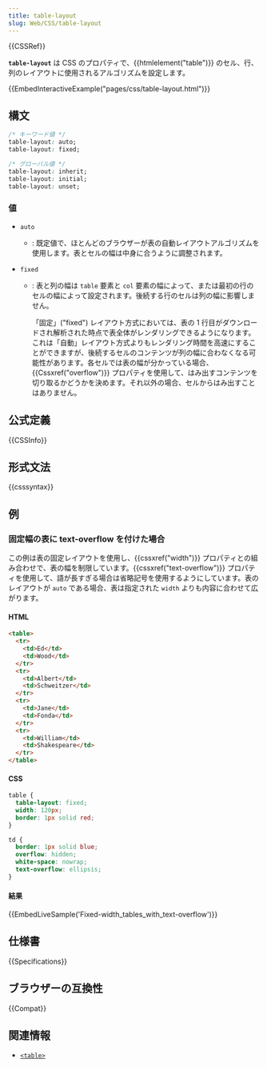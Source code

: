 ```yaml
---
title: table-layout
slug: Web/CSS/table-layout
---
```


{{CSSRef}}

**`table-layout`** は CSS のプロパティで、{{htmlelement("table")}} のセル、行、列のレイアウトに使用されるアルゴリズムを設定します。

{{EmbedInteractiveExample("pages/css/table-layout.html")}}

## 構文

```css
/* キーワード値 */
table-layout: auto;
table-layout: fixed;

/* グローバル値 */
table-layout: inherit;
table-layout: initial;
table-layout: unset;
```

### 値

- `auto`
  - : 既定値で、ほとんどのブラウザーが表の自動レイアウトアルゴリズムを使用します。表とセルの幅は中身に合うように調整されます。
- `fixed`

  - : 表と列の幅は `table` 要素と `col` 要素の幅によって、または最初の行のセルの幅によって設定されます。後続する行のセルは列の幅に影響しません。

    「固定」("fixed") レイアウト方式においては、表の 1 行目がダウンロードされ解析された時点で表全体がレンダリングできるようになります。これは「自動」レイアウト方式よりもレンダリング時間を高速にすることができますが、後続するセルのコンテンツが列の幅に合わなくなる可能性があります。各セルでは表の幅が分かっている場合、{{Cssxref("overflow")}} プロパティを使用して、はみ出すコンテンツを切り取るかどうかを決めます。それ以外の場合、セルからはみ出すことはありません。

## 公式定義

{{CSSInfo}}

## 形式文法

{{csssyntax}}

## 例

<h3 id="Fixed-width_tables_with_text-overflow">固定幅の表に text-overflow を付けた場合</h3>

この例は表の固定レイアウトを使用し、{{cssxref("width")}} プロパティとの組み合わせで、表の幅を制限しています。{{cssxref("text-overflow")}} プロパティを使用して、語が長すぎる場合は省略記号を使用するようにしています。表のレイアウトが `auto` である場合、表は指定された `width` よりも内容に合わせて広がります。

#### HTML

```html
<table>
  <tr>
    <td>Ed</td>
    <td>Wood</td>
  </tr>
  <tr>
    <td>Albert</td>
    <td>Schweitzer</td>
  </tr>
  <tr>
    <td>Jane</td>
    <td>Fonda</td>
  </tr>
  <tr>
    <td>William</td>
    <td>Shakespeare</td>
  </tr>
</table>
```

#### CSS

```css
table {
  table-layout: fixed;
  width: 120px;
  border: 1px solid red;
}

td {
  border: 1px solid blue;
  overflow: hidden;
  white-space: nowrap;
  text-overflow: ellipsis;
}
```

#### 結果

{{EmbedLiveSample('Fixed-width_tables_with_text-overflow')}}

## 仕様書

{{Specifications}}

## ブラウザーの互換性

{{Compat}}

## 関連情報

- [`<table>`](/ja/docs/Web/HTML/Element/table)
